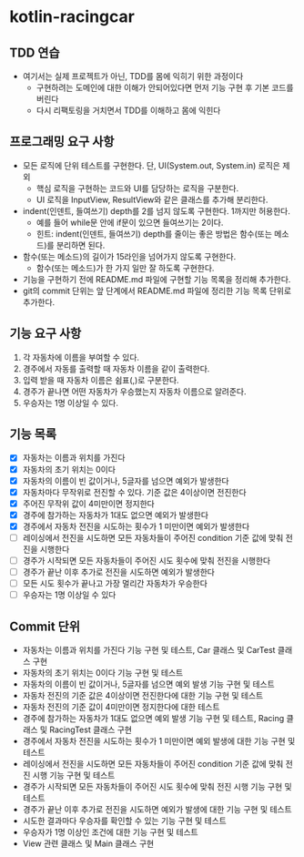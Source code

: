 # kotlin-racingcar
## TDD 연습
- 여기서는 실제 프로젝트가 아닌, TDD를 몸에 익히기 위한 과정이다
  - 구현하려는 도메인에 대한 이해가 안되어있다면 먼저 기능 구현 후 기본 코드를 버린다
  - 다시 리팩토링을 거치면서 TDD를 이해하고 몸에 익힌다

## 프로그래밍 요구 사항
- 모든 로직에 단위 테스트를 구현한다. 단, UI(System.out, System.in) 로직은 제외
  - 핵심 로직을 구현하는 코드와 UI를 담당하는 로직을 구분한다.
  - UI 로직을 InputView, ResultView와 같은 클래스를 추가해 분리한다.
- indent(인덴트, 들여쓰기) depth를 2를 넘지 않도록 구현한다. 1까지만 허용한다.
  - 예를 들어 while문 안에 if문이 있으면 들여쓰기는 2이다.
  - 힌트: indent(인덴트, 들여쓰기) depth를 줄이는 좋은 방법은 함수(또는 메소드)를 분리하면 된다.
- 함수(또는 메소드)의 길이가 15라인을 넘어가지 않도록 구현한다.
  - 함수(또는 메소드)가 한 가지 일만 잘 하도록 구현한다.
- 기능을 구현하기 전에 README.md 파일에 구현할 기능 목록을 정리해 추가한다.
- git의 commit 단위는 앞 단계에서 README.md 파일에 정리한 기능 목록 단위로 추가한다.

## 기능 요구 사항
1. 각 자동차에 이름을 부여할 수 있다.
2. 경주에서 자동를 출력할 때 자동차 이름을 같이 출력한다.
3. 입력 받을 때 자동차 이름은 쉼표(,)로 구분한다.
4. 경주가 끝나면 어떤 자동차가 우승했는지 자동차 이름으로 알려준다.
5. 우승자는 1명 이상일 수 있다.

## 기능 목록
- [x] 자동차는 이름과 위치를 가진다
- [x] 자동차의 초기 위치는 0이다
- [x] 자동차의 이름이 빈 값이거나, 5글자를 넘으면 예외가 발생한다
- [x] 자동차마다 무작위로 전진할 수 있다. 기준 값은 4이상이면 전진한다
- [x] 주어진 무작위 값이 4미만이면 정지한다
- [x] 경주에 참가하는 자동차가 1대도 없으면 예외가 발생한다
- [x] 경주에서 자동차 전진을 시도하는 횟수가 1 미만이면 예외가 발생한다
- [ ] 레이싱에서 전진을 시도하면 모든 자동차들이 주어진 condition 기준 값에 맞춰 전진을 시행한다
- [ ] 경주가 시작되면 모든 자동차들이 주어진 시도 횟수에 맞춰 전진을 시행한다
- [ ] 경주가 끝난 이후 추가로 전진을 시도하면 예외가 발생한다
- [ ] 모든 시도 횟수가 끝나고 가장 멀리간 자동차가 우승한다
- [ ] 우승자는 1명 이상일 수 있다

## Commit 단위
- 자동차는 이름과 위치를 가진다 기능 구현 및 테스트, Car 클래스 및 CarTest 클래스 구현
- 자동차의 초기 위치는 0이다 기능 구현 및 테스트
- 자동차의 이름이 빈 값이거나, 5글자를 넘으면 예외 발생 기능 구현 및 테스트
- 자동차 전진의 기준 값은 4이상이면 전진한다에 대한 기능 구현 및 테스트
- 자동차 전진의 기준 값이 4미만이면 정지한다에 대한 테스트
- 경주에 참가하는 자동차가 1대도 없으면 예외 발생 기능 구현 및 테스트, Racing 클래스 및 RacingTest 클래스 구현
- 경주에서 자동차 전진을 시도하는 횟수가 1 미만이면 예외 발생에 대한 기능 구현 및 테스트
- 레이싱에서 전진을 시도하면 모든 자동차들이 주어진 condition 기준 값에 맞춰 전진 시행 기능 구현 및 테스트
- 경주가 시작되면 모든 자동차들이 주어진 시도 횟수에 맞춰 전진 시행 기능 구현 및 테스트
- 경주가 끝난 이후 추가로 전진을 시도하면 예외가 발생에 대한 기능 구현 및 테스트
- 시도한 결과마다 우승자를 확인할 수 있는 기능 구현 및 테스트
- 우승자가 1명 이상인 조건에 대한 기능 구현 및 테스트
- View 관련 클래스 및 Main 클래스 구현
